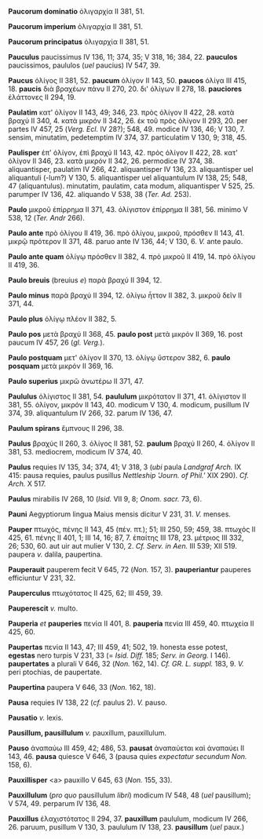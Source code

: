 **Paucorum dominatio** ὀλιγαρχία II 381, 51.

**Paucorum imperium** ὀλιγαρχία II 381, 51.

**Paucorum principatus** ὀλιγαρχία II 381, 51.

**Pauculus** paucissimus IV 136, 11; 374, 35; V 318, 16; 384, 22.
**pauculos** paucissimos, paululos (*uel* paucius) IV 547, 39.

**Paucus** ὀλίγος II 381, 52. **paucum** ὀλίγον II 143, 50. **paucos**
ὀλίγα III 415, 18. **paucis** διὰ βραχέων πάνυ II 270, 20. δι' ὀλίγων II
278, 18. **pauciores** ἐλάττονες II 294, 19.

**Paulatim** κατ' ὀλίγον II 143, 49; 346, 23. πρὸς ὀλίγον II 422, 28.
κατὰ βραχύ II 340, 4. κατὰ μικρόν II 342, 26. ἐκ τοῦ πρὸς ὀλίγον II 293,
20. per partes IV 457, 25 (*Verg. Ecl.* IV 28?); 548, 49. modice IV
136, 46; V 130, 7. sensim, minutatim, pedetemptim IV 374, 37.
particulatim V 130, 9; 318, 45.

**Paulisper** ἐπ' ὀλίγον, ἐπὶ βραχύ II 143, 42. πρὸς ὀλίγον II 422, 28.
κατ' ὀλίγον II 346, 23. κατὰ μικρόν II 342, 26. permodice IV 374, 38.
aliquantisper, paulatim IV 266, 42. aliquantisper IV 136, 23.
aliquantisper uel aliquantuli (-lum?) V 130, 5. aliquantisper uel
aliquantulum IV 138, 25; 548, 47 (aliquantulus). minutatim, paulatim,
cata modum, aliquantisper V 525, 25. parumper IV 136, 42. aliquando V
538, 38 (*Ter. Ad.* 253).

**Paulo** μικροῦ ἐπίρρημα II 371, 43. ὀλίγιστον ἐπίρρημα II 381, 56.
minimo V 538, 12 (*Ter. Andr* 266).

**Paulo ante** πρὸ ὀλίγου II 419, 36. πρὸ ὀλίγου, μικροῦ, πρόσθεν II
143, 41. μικρῷ πρότερον II 371, 48. paruo ante IV 136, 44; V 130, 6.
*V.* ante paulo.

**Paulo ante quam** ὀλίγῳ πρόσθεν II 382, 4. πρὸ μικροῦ II 419, 14. πρὸ
ὀλίγου II 419, 36.

**Paulo breuis** (breuius *e*) παρὰ βραχύ II 394, 12.

**Paulo minus** παρὰ βραχύ II 394, 12. ὀλίγω ἧττον II 382, 3. μικροῦ
δεῖν II 371, 44.

**Paulo plus** ὀλίγῳ πλέον II 382, 5.

**Paulo pos** μετὰ βραχύ II 368, 45. **paulo post** μετὰ μικρόν II 369,
16. post paucum IV 457, 26 (*gl. Verg.*).

**Paulo postquam** μετ' ὀλίγον II 370, 13. ὀλίγῳ ὕστερον 382, 6. **paulo**
**posquam** μετὰ μικρόν II 369, 16.

**Paulo superius** μικρῶ ἀνωτέρω II 371, 47.

**Paululus** ὀλίγιστος II 381, 54. **paululum** μικρότατον II 371, 41.
ὀλίγιστον II 381, 55. ὀλίγον, μικρόν II 143, 40. modicum V 130, 4.
modicum, pusillum IV 374, 39. aliquantulum IV 266, 32. parum IV 136, 47.

**Paulum spirans** ἔμπνους II 296, 38.

**Paulus** βραχύς II 260, 3. ὀλίγος II 381, 52. **paulum** βραχύ II 260,
4. ὀλίγον II 381, 53. mediocrem, modicum IV 374, 40.

**Paulus** requies IV 135, 34; 374, 41; V 318, 3 (*ubi* paula *Landgraf
Arch.* IX 415: pausa requies, paulus pusillus *Nettleship 'Journ. of
Phil.'* XIX 290). *Cf. Arch.* X 517.

**Paulus** mirabilis IV 268, 10 (*Isid.* VII 9, 8; *Onom. sacr.* 73, 6).

**Pauni** Aegyptiorum lingua Maius mensis dicitur V 231, 31. *V.*
menses.

**Pauper** πτωχός, πένης II 143, 45 (πέν. πτ.); 51; III 250, 59; 459,
38. πτωχός II 425, 61. πένης II 401, 1; III 14, 16; 87, 7. ἐπαίτης III
178, 23. μέτριος III 332, 26; 530, 60. aut uir aut mulier V 130, 2. *Cf.
Serv. in Aen.* III 539; XII 519. paupera *v.* dalila, paupertina.

**Pauperauit** pauperem fecit V 645, 72 (*Non.* 157, 3).
**pauperiantur** pauperes efficiuntur V 231, 32.

**Pauperculus** πτωχότατος II 425, 62; III 459, 39.

**Pauperescit** *v.* multo.

**Pauperia** *et* **pauperies** πενία II 401, 8. **pauperia** πενία III
459, 40. πτωχεία II 425, 60.

**Paupertas** πενία II 143, 47; III 459, 41; 502, 19. honesta esse
potest, **egestas** nero turpis V 231, 33 (= *Isid. Diff.* 185; *Serv.
in Georg.* I 146). **paupertates** a plurali V 646, 32 (*Non.* 162, 14).
*Cf. GR. L. suppl.* 183, 9. *V.* peri ptochias, de paupertate.

**Paupertina** paupera V 646, 33 (*Non.* 162, 18).

**Pausa** requies IV 138, 22 (*cf.* paulus 2). *V.* pauso.

**Pausatio** *v.* lexis.

**Pausillum, pausillulum** *v.* pauxillum, pauxillulum.

**Pauso** ἀναπαύω III 459, 42; 486, 53. **pausat** ἀναπαύεται καὶ
ἀναπαύει II 143, 46. **pausa** quiesce V 646, 3 (pausa quies *expectatur
secundum Non.* 158, 6).

**Pauxillisper** \<a\> pauxillo V 645, 63 (*Non.* 155, 33).

**Pauxillulum** (*pro quo* pausillulum *libri*) modicum IV 548, 48
(*uel* pausillum); V 574, 49. perparum IV 136, 48.

**Pauxillus** ἐλαχιστότατος II 294, 37. **pauxillum** paululum, modicum
IV 266, 26. paruum, pusillum V 130, 3. paululum IV 138, 23.
**pausillum** (*uel* paux.)
